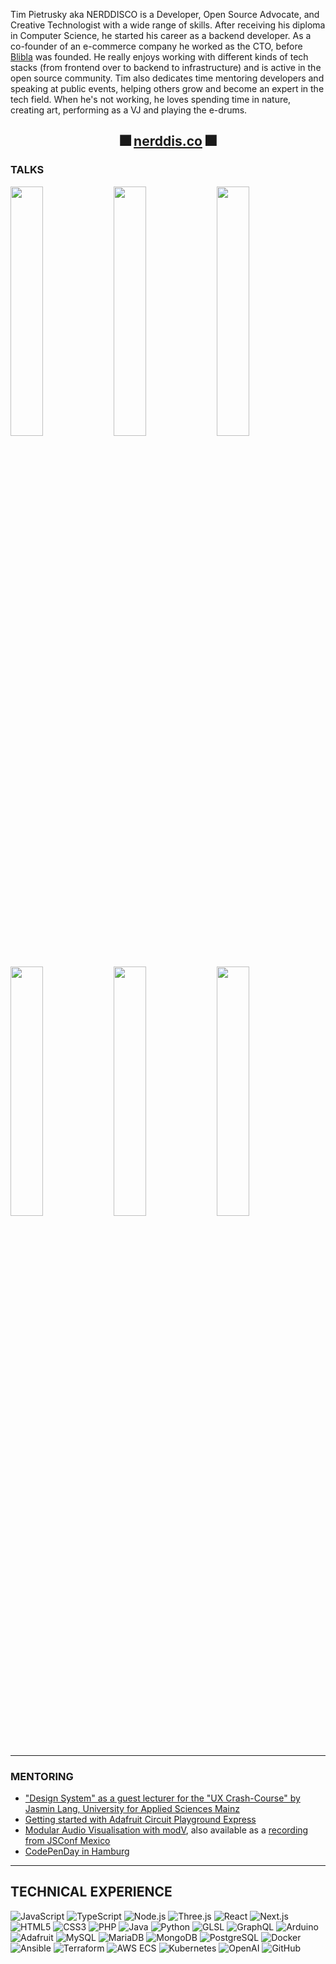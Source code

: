 Tim Pietrusky aka NERDDISCO is a Developer, Open Source Advocate, and Creative Technologist with a wide range of skills. After receiving his diploma in Computer Science, he started his career as a backend developer. As a co-founder of an e-commerce company he worked as the CTO, before [Blibla](https://github.com/blib-la) was founded. He really enjoys working with different kinds of tech stacks (from frontend over to backend to infrastructure) and is active in the open source community. Tim also dedicates time mentoring developers and speaking at public events, helping others grow and become an expert in the tech field. When he's not working, he loves spending time in nature, creating art, performing as a VJ and playing the e-drums.

<h2 align="center">🎆 <a href="https://nerddis.co">nerddis.co</a> 🎆</h2>

### TALKS

[<img src="https://i.ytimg.com/vi/jae837XA82Q/hqdefault.jpg" width="32%" />](https://www.youtube.com/watch?v=jae837XA82Q "Making of this Stage, LiveJS, JSConfEU, Berlin, Germany")
[<img src="https://i3.ytimg.com/vi/V3nMF1JKuN0/hqdefault.jpg" width="32%" />](https://www.youtube.com/watch?v=V3nMF1JKuN0 "WebUSB for Digital Artists, Tim Pietrusky @ dotJS, Paris, France")
[<img src="https://i.ytimg.com/vi/GA7-OfYSzvA/hqdefault.jpg" width="32%" />](https://www.youtube.com/watch?v=GA7-OfYSzvA "The story behind the collaboration of Sam Wray and Tim Pietrusky, dotJS, Paris, France")
[<img src="https://i.ytimg.com/vi/UpOV5l14jM0/hqdefault.jpg" width="32%" />](https://www.youtube.com/watch?v=UpOV5l14jM0 "I ❤ Music & the Web, EmpireJS, New York, USA")
[<img src="https://i.ytimg.com/vi/NhJPEAR4fbI/hqdefault.jpg" width="32%" />](https://www.youtube.com/watch?v=NhJPEAR4fbI "NERD DISCO: Reloaded, JSConf Colombia, Medellin, Colombia")
[<img src="https://i.ytimg.com/vi/tia6iP85Zuk/hqdefault.jpg" width="32%" />](https://www.youtube.com/watch?v=tia6iP85Zuk "NERD DISCO, JSConf EU, Berlin, Germany")

---

### MENTORING

- ["Design System" as a guest lecturer for the "UX Crash-Course" by Jasmin Lang, University for Applied Sciences Mainz](https://miro.com/app/board/uXjVP9d7laU=/?share_link_id=283621544686)
- [Getting started with Adafruit Circuit Playground Express](https://github.com/NERDDISCO/adafruit-circuit-playground-express-workshop)
- [Modular Audio Visualisation with modV](https://github.com/vcync/modV-Workshop), also available as a [recording from JSConf Mexico](https://www.youtube.com/watch?v=GQHBWU-zYTA)
- [CodePenDay in Hamburg](https://github.com/CodePenDay/hamburg-16-september-2017)

---

## TECHNICAL EXPERIENCE

![JavaScript](https://img.shields.io/badge/JavaScript-323330?style=for-the-badge&logo=javascript&logoColor=F7DF1E) ![TypeScript](https://img.shields.io/badge/TypeScript-007ACC?style=for-the-badge&logo=typescript&logoColor=white) ![Node.js](https://img.shields.io/badge/Node.js-339933?style=for-the-badge&logo=node.js&logoColor=white) ![Three.js](https://img.shields.io/badge/Three.js-20232A?style=for-the-badge&logo=threedotjs&logoColor=ffffff) ![React](https://img.shields.io/badge/React-20232A?style=for-the-badge&logo=react&logoColor=61DAFB) ![Next.js](https://img.shields.io/badge/Next.js-000000?style=for-the-badge&logo=next.js&logoColor=white) ![HTML5](https://img.shields.io/badge/HTML5-E34F26?style=for-the-badge&logo=html5&logoColor=white) ![CSS3](https://img.shields.io/badge/CSS3-1572B6?style=for-the-badge&logo=css3&logoColor=white) ![PHP](https://img.shields.io/badge/PHP-777BB4?style=for-the-badge&logo=php&logoColor=white) ![Java](https://img.shields.io/badge/Java-f58219?style=for-the-badge&logo=java&logoColor=white) ![Python](https://img.shields.io/badge/Python-3776AB?style=for-the-badge&logo=python&logoColor=white) ![GLSL](https://img.shields.io/badge/GLSL-5586A4?style=for-the-badge&logo=opengl&logoColor=white) ![GraphQL](https://img.shields.io/badge/GraphQL-E10098?style=for-the-badge&logo=graphql&logoColor=white) ![Arduino](https://img.shields.io/badge/Arduino-00979D?style=for-the-badge&logo=arduino&logoColor=white) ![Adafruit](https://img.shields.io/badge/Adafruit-000000?style=for-the-badge&logo=adafruit&logoColor=white) ![MySQL](https://img.shields.io/badge/MySQL-4479A1?style=for-the-badge&logo=mysql&logoColor=white) ![MariaDB](https://img.shields.io/badge/MariaDB-003545?style=for-the-badge&logo=mariadb&logoColor=white) ![MongoDB](https://img.shields.io/badge/MongoDB-47A248?style=for-the-badge&logo=mongodb&logoColor=white) ![PostgreSQL](https://img.shields.io/badge/PostgreSQL-4169E1?style=for-the-badge&logo=postgresql&logoColor=white) ![Docker](https://img.shields.io/badge/Docker-2496ED?style=for-the-badge&logo=docker&logoColor=white) ![Ansible](https://img.shields.io/badge/Ansible-EE0000?style=for-the-badge&logo=ansible&logoColor=white) ![Terraform](https://img.shields.io/badge/Terraform-7B42BC?style=for-the-badge&logo=terraform&logoColor=white) ![AWS ECS](https://img.shields.io/badge/AWS_ECS-FF9900?style=for-the-badge&logo=amazonecs&logoColor=white) ![Kubernetes](https://img.shields.io/badge/Kubernetes-326CE5?style=for-the-badge&logo=kubernetes&logoColor=white) ![OpenAI](https://img.shields.io/badge/OpenAI-00549F?style=for-the-badge&logo=openai&logoColor=white) ![GitHub](https://img.shields.io/badge/GitHub-100000?style=for-the-badge&logo=github&logoColor=white)
